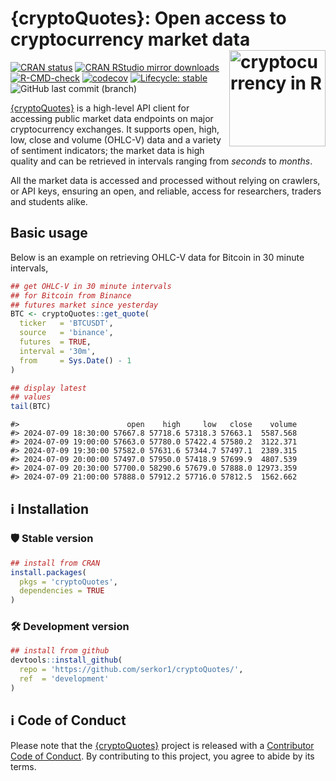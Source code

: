 
<!-- index.md is generated from index.Rmd. Please edit that file -->

# {cryptoQuotes}: Open access to cryptocurrency market data <a href="https://serkor1.github.io/cryptoQuotes/"><img src="man/figures/logo.png" align="right" height="154" alt="cryptocurrency in R"/></a>

<!-- badges: start -->

[![CRAN
status](https://www.r-pkg.org/badges/version/cryptoQuotes)](https://CRAN.R-project.org/package=cryptoQuotes)
[![CRAN RStudio mirror
downloads](https://cranlogs.r-pkg.org/badges/last-month/cryptoQuotes?color=blue)](https://r-pkg.org/pkg/cryptoQuotes)
[![R-CMD-check](https://github.com/serkor1/cryptoQuotes/actions/workflows/R-CMD-check.yaml/badge.svg)](https://github.com/serkor1/cryptoQuotes/actions/workflows/R-CMD-check.yaml)
[![codecov](https://codecov.io/gh/serkor1/cryptoQuotes/graph/badge.svg?token=D7NF1BPVL5)](https://app.codecov.io/gh/serkor1/cryptoQuotes)
[![Lifecycle:
stable](https://img.shields.io/badge/lifecycle-stable-brightgreen.svg)](https://lifecycle.r-lib.org/articles/stages.html#stable)
![GitHub last commit
(branch)](https://img.shields.io/github/last-commit/serkor1/cryptoQuotes/development)
<!-- badges: end -->

[{cryptoQuotes}](https://serkor1.github.io/cryptoQuotes/) is a
high-level API client for accessing public market data endpoints on
major cryptocurrency exchanges. It supports open, high, low, close and
volume (OHLC-V) data and a variety of sentiment indicators; the market
data is high quality and can be retrieved in intervals ranging from
*seconds* to *months*.

All the market data is accessed and processed without relying on
crawlers, or API keys, ensuring an open, and reliable, access for
researchers, traders and students alike.

## Basic usage

Below is an example on retrieving OHLC-V data for Bitcoin in 30 minute
intervals,

``` r
## get OHLC-V in 30 minute intervals
## for Bitcoin from Binance
## futures market since yesterday
BTC <- cryptoQuotes::get_quote(
  ticker   = 'BTCUSDT',
  source   = 'binance',
  futures  = TRUE,
  interval = '30m',
  from     = Sys.Date() - 1 
)

## display latest
## values
tail(BTC)
```

    #>                        open    high     low   close    volume
    #> 2024-07-09 18:30:00 57667.8 57718.6 57318.3 57663.1  5587.568
    #> 2024-07-09 19:00:00 57663.0 57780.0 57422.4 57580.2  3122.371
    #> 2024-07-09 19:30:00 57582.0 57631.6 57344.7 57497.1  2389.315
    #> 2024-07-09 20:00:00 57497.0 57950.0 57418.9 57699.9  4807.539
    #> 2024-07-09 20:30:00 57700.0 58290.6 57679.0 57888.0 12973.359
    #> 2024-07-09 21:00:00 57888.0 57912.2 57716.0 57812.5  1562.662

## :information_source: Installation

### :shield: Stable version

``` r
## install from CRAN
install.packages(
  pkgs = 'cryptoQuotes',
  dependencies = TRUE
)
```

### :hammer_and_wrench: Development version

``` r
## install from github
devtools::install_github(
  repo = 'https://github.com/serkor1/cryptoQuotes/',
  ref  = 'development'
)
```

## :information_source: Code of Conduct

Please note that the
[{cryptoQuotes}](https://github.com/serkor1/cryptoQuotes) project is
released with a [Contributor Code of
Conduct](https://serkor1.github.io/cryptoQuotes/CODE_OF_CONDUCT.html).
By contributing to this project, you agree to abide by its terms.
